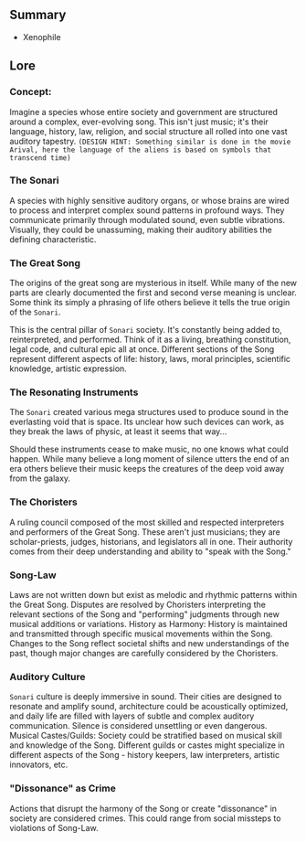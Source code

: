 ## Summary
- Xenophile
## Lore

### Concept:

Imagine a species whose entire society and government are structured around a complex, ever-evolving song. This isn't just music; it's their language, history, law, religion, and social structure all rolled into one vast auditory tapestry. `(DESIGN HINT: Something similar is done in the movie Arival, here the language of the aliens is based on symbols that transcend time)`

### The Sonari

A species with highly sensitive auditory organs, or whose brains are wired to process and interpret complex sound patterns in profound ways. They communicate primarily through modulated sound, even subtle vibrations. Visually, they could be unassuming, making their auditory abilities the defining characteristic.

### The Great Song

The origins of the great song are mysterious in itself. While many of the new parts are clearly documented the first and second verse meaning is unclear. Some think its simply a phrasing of life others believe it tells the true origin of the `Sonari`.

This is the central pillar of `Sonari` society. It's constantly being added to, reinterpreted, and performed. Think of it as a living, breathing constitution, legal code, and cultural epic all at once. Different sections of the Song represent different aspects of life: history, laws, moral principles, scientific knowledge, artistic expression.

### The Resonating Instruments

The `Sonari` created various mega structures used to produce sound in the everlasting void that is space. Its unclear how such devices can work, as they break the laws of physic, at least it seems that way...

Should these instruments cease to make music, no one knows what could happen. While many believe a long moment of silence utters the end of an era others believe their music keeps the creatures of the deep void away from the galaxy.

### The Choristers

A ruling council composed of the most skilled and respected interpreters and performers of the Great Song. These aren't just musicians; they are scholar-priests, judges, historians, and legislators all in one. Their authority comes from their deep understanding and ability to "speak with the Song."

### Song-Law

Laws are not written down but exist as melodic and rhythmic patterns within the Great Song. Disputes are resolved by Choristers interpreting the relevant sections of the Song and "performing" judgments through new musical additions or variations.
History as Harmony: History is maintained and transmitted through specific musical movements within the Song. Changes to the Song reflect societal shifts and new understandings of the past, though major changes are carefully considered by the Choristers.

### Auditory Culture

`Sonari` culture is deeply immersive in sound. Their cities are designed to resonate and amplify sound, architecture could be acoustically optimized, and daily life are filled with layers of subtle and complex auditory communication. Silence is considered unsettling or even dangerous.
Musical Castes/Guilds: Society could be stratified based on musical skill and knowledge of the Song. Different guilds or castes might specialize in different aspects of the Song - history keepers, law interpreters, artistic innovators, etc.

### "Dissonance" as Crime

Actions that disrupt the harmony of the Song or create "dissonance" in society are considered crimes. This could range from social missteps to violations of Song-Law.
